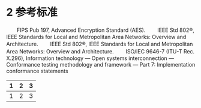 # 2 参考标准

　　FIPS Pub 197, Advanced Encryption Standard (AES).
　　IEEE Std 802®, IEEE Standards for Local and Metropolitan Area Networks: Overview and Architecture.
　　IEEE Std 802®, IEEE Standards for Local and Metropolitan Area Networks: Overview and Architecture.
　　ISO/IEC 9646-7 (ITU-T Rec. X.296), Information technology — Open systems interconnection —Conformance testing methodology and framework — Part 7: Implementation conformance statements

1 | 2 | 3
---: | :---: | :---
1 | 2 | 3
